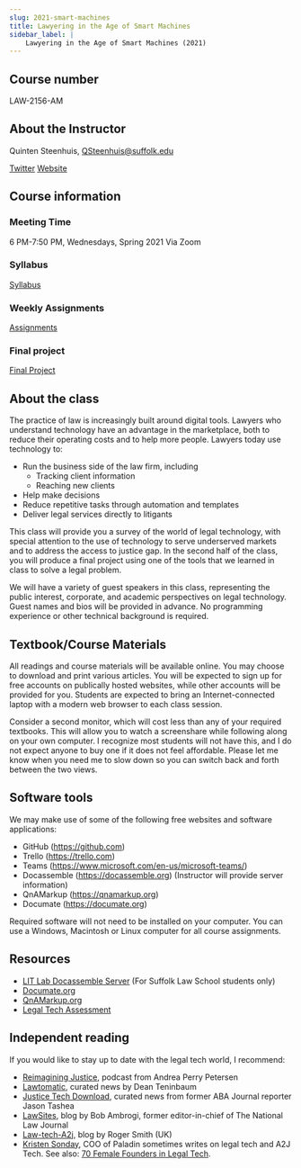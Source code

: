 ```yaml
---
slug: 2021-smart-machines
title: Lawyering in the Age of Smart Machines
sidebar_label: |
    Lawyering in the Age of Smart Machines (2021)
---
```

## Course number
LAW-2156-AM

## About the Instructor
Quinten Steenhuis, QSteenhuis@suffolk.edu

[Twitter](https://twitter.com/qsteenhuis)
[Website](https://nonprofittechy.com)

## Course information
### Meeting Time

6 PM-7:50 PM, Wednesdays, Spring 2021 Via Zoom

### Syllabus
[Syllabus](2021-smart-machines-syllabus.md)
### Weekly Assignments

[Assignments](2021-smart-machines-assignments.md)
### Final project

[Final Project](2021-smart-machines-rubric.md)
## About the class

The practice of law is increasingly built around digital tools. Lawyers who
understand technology have an advantage in the marketplace, both to reduce their
operating costs and to help more people. Lawyers today use technology to:

* Run the business side of the law firm, including
    * Tracking client information
    * Reaching new clients
* Help make decisions
* Reduce repetitive tasks through automation and templates
* Deliver legal services directly to litigants

This class will provide you a survey of the world of legal technology, with
special attention to the use of technology to serve underserved markets and to
address the access to justice gap.  In the second half of the class, you will
produce a final project using one of the tools that we learned in class to solve
a legal problem.

We will have a variety of guest speakers in this class, representing the public
interest, corporate, and academic perspectives on legal technology. Guest names
and bios will be provided in advance.
No programming experience or other technical background is required.

## Textbook/Course Materials

All readings and course materials will be available online. You may choose to
download and print various articles. You will be expected to sign up for free
accounts on publically hosted websites, while other accounts will be provided
for you. Students are expected to bring an Internet-connected laptop with a
modern web browser to each class session.

Consider a second monitor, which will cost less than any of your required
textbooks. This will allow you to watch a screenshare while following along on
your own computer. I recognize most students will not have this, and I do not
expect anyone to buy one if it does not feel affordable. Please let me know when
you need me to slow down so you can switch back and forth between the two views.

## Software tools
We may make use of some of the following free websites and software applications:

*	GitHub (https://github.com) 
*   Trello (https://trello.com)
*	Teams (https://www.microsoft.com/en-us/microsoft-teams/) 
*	Docassemble (https://docassemble.org) (Instructor will provide server information)
*	QnAMarkup (https://qnamarkup.org) 
*	Documate (https://documate.org)

Required software will not need to be installed on your computer. You can use a Windows, Macintosh or Linux computer for all course assignments. 

## Resources

* [LIT Lab Docassemble Server](https://apps-dev.suffolklitlab.org) (For Suffolk Law School students only)
* [Documate.org](https://documate.org)
* [QnAMarkup.org](https://www.qnamarkup.org/)
* [Legal Tech Assessment](https://ltaweb.azurewebsites.net/)

## Independent reading

If you would like to stay up to date with the legal tech world, I recommend:

* [Reimagining Justice](http://www.andreaperrypetersen.com.au/), podcast from Andrea Perry Petersen
* [Lawtomatic](https://tinyletter.com/gteninbaum/archive), curated news by Dean Teninbaum
* [Justice Tech Download](https://www.justicetech.download/), curated news from former ABA Journal reporter Jason Tashea
* [LawSites](https://www.lawsitesblog.com/), blog by Bob Ambrogi, former editor-in-chief of The National Law Journal
* [Law-tech-A2j](https://law-tech-a2j.org/), blog by Roger Smith (UK)
* [Kristen Sonday](http://kristensonday.com/press), COO of Paladin sometimes writes on legal tech and A2J Tech. See also: [70 Female Founders in Legal Tech](https://kristensonday.medium.com/fifty-female-founders-in-legaltech-2d1b32020919).

